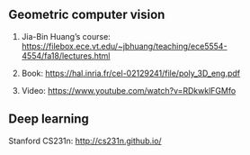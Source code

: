 ## Geometric computer vision

1. Jia-Bin Huang’s course: https://filebox.ece.vt.edu/~jbhuang/teaching/ece5554-4554/fa18/lectures.html

2. Book: https://hal.inria.fr/cel-02129241/file/poly_3D_eng.pdf

3. Video: https://www.youtube.com/watch?v=RDkwklFGMfo

## Deep learning

Stanford CS231n: http://cs231n.github.io/

